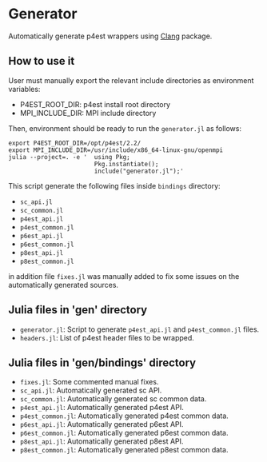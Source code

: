 # Generator

Automatically generate p4est wrappers using [Clang](https://github.com/JuliaInterop/Clang.jl) package.

## How to use it

User must manually export the relevant include directories as environment variables:

- P4EST_ROOT_DIR: p4est install root directory
- MPI_INCLUDE_DIR: MPI include directory

Then, environment should be ready to run the `generator.jl` as follows:

```
export P4EST_ROOT_DIR=/opt/p4est/2.2/
export MPI_INCLUDE_DIR=/usr/include/x86_64-linux-gnu/openmpi
julia --project=. -e '  using Pkg;
                        Pkg.instantiate();
                        include("generator.jl");'
```

This script generate the following files inside `bindings` directory:

- `sc_api.jl`
- `sc_common.jl`
- `p4est_api.jl`
- `p4est_common.jl`
- `p6est_api.jl`
- `p6est_common.jl`
- `p8est_api.jl`
- `p8est_common.jl`

in addition file `fixes.jl` was manually added to fix some issues on the automatically generated sources.

## Julia files in 'gen' directory

- `generator.jl`: Script to generate `p4est_api.jl` and `p4est_common.jl` files.
- `headers.jl`: List of p4est header files to be wrapped.

## Julia files in 'gen/bindings' directory

- `fixes.jl`: Some commented manual fixes.
- `sc_api.jl`: Automatically generated sc API.
- `sc_common.jl`: Automatically generated sc common data.
- `p4est_api.jl`: Automatically generated p4est API.
- `p4est_common.jl`: Automatically generated p4est common data.
- `p6est_api.jl`: Automatically generated p6est API.
- `p6est_common.jl`: Automatically generated p6est common data.
- `p8est_api.jl`: Automatically generated p8est API.
- `p8est_common.jl`: Automatically generated p8est common data.

